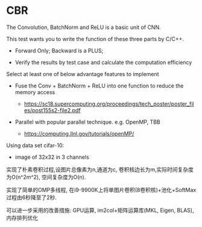 # CBR
The Convolution, BatchNorm and ReLU is a basic unit of CNN.

This test wants you to write the function of these three parts by C/C++.

* Forward Only; Backward is a PLUS;

* Verify the results by test case and calculate the computation efficiency

Select at least one of below advantage features to implement

* Fuse the Conv + BatchNorm + ReLU into one function to reduce the memory access

    - https://sc18.supercomputing.org/proceedings/tech_poster/poster_files/post155s2-file2.pdf

* Parallel with popular parallel technique. e.g. OpenMP, TBB

    - https://computing.llnl.gov/tutorials/openMP/

Using data set cifar-10:

* image of 32x32 in 3 channels

实现了朴素卷积过程,设图片总像素为n,通道为c, 卷积核边长为m,实际时间复杂度为O(n^2m^2), 空间复杂度为O(n).

实现了简单的OMP多线程, 在i9-9900K上将单图片卷积(8卷积核)+池化+SoftMax过程由6秒降至了2秒.

可以进一步采用的改善措施:
GPU运算, im2col+矩阵运算库(MKL, Eigen, BLAS), 内存排列优化
